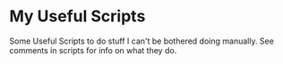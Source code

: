 # My Useful Scripts
Some Useful Scripts to do stuff I can't be bothered doing manually. See comments in scripts for info on what they do.